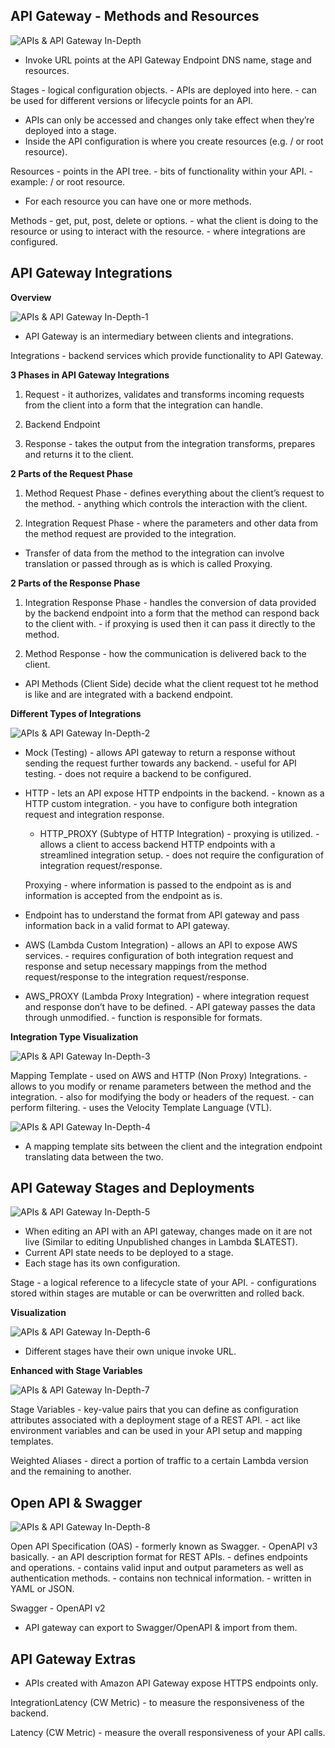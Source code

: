 ## API Gateway - Methods and Resources

![APIs & API Gateway In-Depth](images/APIs%20&%20API%20Gateway%20In-Depth.png)

* Invoke URL points at the API Gateway Endpoint DNS name, stage and resources.

Stages
	\- logical configuration objects.
	\- APIs are deployed into here.
	\- can be used for different versions or lifecycle points for an API.

* APIs can only be accessed and changes only take effect when they’re deployed into a stage.
* Inside the API configuration is where you create resources (e.g. / or root resource).

Resources
	\- points in the API tree.
	\- bits of functionality within your API.
	\- example: / or root resource.

* For each resource you can have one or more methods.

Methods
	\- get, put, post, delete or options.
	\- what the client is doing to the resource or using to interact with the resource.
	\- where integrations are configured.

## API Gateway Integrations

**Overview**

![APIs & API Gateway In-Depth-1](images/APIs%20&%20API%20Gateway%20In-Depth-1.png)

* API Gateway is an intermediary between clients and integrations.

Integrations
	\- backend services which provide functionality to API Gateway.

**3 Phases in API Gateway Integrations**

1. Request
	\- it authorizes, validates and transforms incoming requests from the client into a form that the integration can handle.

2. Backend Endpoint

3. Response
	\- takes the output from the integration transforms, prepares and returns it to the client.

**2 Parts of the Request Phase**

1. Method Request Phase
	\- defines everything about the client’s request to the method.
	\- anything which controls the interaction with the client.

2. Integration Request Phase
	\- where the parameters and other data from the method request are provided to the integration.

* Transfer of data from the method to the integration can involve translation or passed through as is which is called Proxying.

**2 Parts of the Response Phase**

1. Integration Response Phase
	\- handles the conversion of data provided by the backend endpoint into a form that the method can respond back to the client with.
	\- if proxying is used then it can pass it directly to the method.

2. Method Response
	\- how the communication is delivered back to the client.

* API Methods (Client Side) decide what the client request tot he method is like and are integrated with a backend endpoint.

**Different Types of Integrations**

![APIs & API Gateway In-Depth-2](images/APIs%20&%20API%20Gateway%20In-Depth-2.png)

* Mock (Testing)
	\- allows API gateway to return a response without sending the request further towards any backend.
	\- useful for API testing.
	\- does not require a backend to be configured.

* HTTP
	\- lets an API expose HTTP endpoints in the backend.
	\- known as a HTTP custom integration.
	\- you have to configure both integration request and integration response.

	* HTTP_PROXY (Subtype of HTTP Integration)
		\- proxying is utilized.
		\- allows a client to access backend HTTP endpoints with a streamlined integration setup.
		\- does not require the configuration of integration request/response.

	Proxying
	\- where information is passed to the endpoint as is and information is accepted from the endpoint as is.

* Endpoint has to understand the format from API gateway and pass information back in a valid format to API gateway.

* AWS (Lambda Custom Integration)
	\- allows an API to expose AWS services.
	\- requires configuration of both integration request and response and setup necessary mappings from the method request/response to the integration request/response.

* AWS_PROXY (Lambda Proxy Integration)
	\- where integration request and response don’t have to be defined.
	\- API gateway passes the data through unmodified.
	\- function is responsible for formats.

**Integration Type Visualization**

![APIs & API Gateway In-Depth-3](images/APIs%20&%20API%20Gateway%20In-Depth-3.png)

Mapping Template
\- used on AWS and HTTP (Non Proxy) Integrations.
\- allows to you modify or rename parameters between the method and the integration.
\- also for modifying the body or headers of the request.
\- can perform filtering.
\- uses the Velocity Template Language (VTL).

![APIs & API Gateway In-Depth-4](images/APIs%20&%20API%20Gateway%20In-Depth-4.png)

* A mapping template sits between the client and the integration endpoint translating data between the two.

## API Gateway Stages and Deployments

![APIs & API Gateway In-Depth-5](images/APIs%20&%20API%20Gateway%20In-Depth-5.png)

* When editing an API with an API gateway, changes made on it are not live (Similar to editing Unpublished changes in Lambda $LATEST).
* Current API state needs to be deployed to a stage.
* Each stage has its own configuration.

Stage
	\- a logical reference to a lifecycle state of your API.
	\- configurations stored within stages are mutable or can be overwritten and rolled back.

**Visualization**

![APIs & API Gateway In-Depth-6](images/APIs%20&%20API%20Gateway%20In-Depth-6.png)

* Different stages have their own unique invoke URL.

**Enhanced with Stage Variables**

![APIs & API Gateway In-Depth-7](images/APIs%20&%20API%20Gateway%20In-Depth-7.png)

Stage Variables
	\- key-value pairs that you can define as configuration attributes associated with a deployment stage of a REST API.
	\- act like environment variables and can be used in your API setup and mapping templates.

Weighted Aliases
	\- direct a portion of traffic to a certain Lambda version and the remaining to another.

## Open API & Swagger

![APIs & API Gateway In-Depth-8](images/APIs%20&%20API%20Gateway%20In-Depth-8.png)

Open API Specification (OAS)
	\- formerly known as Swagger.
	\- OpenAPI v3 basically.
	\- an API description format for REST APIs.
	\- defines endpoints and operations.
	\- contains valid input and output parameters as well as authentication methods.
	\- contains non technical information.
	\- written in YAML or JSON.

Swagger
	\- OpenAPI v2

* API gateway can export to Swagger/OpenAPI & import from them.

## API Gateway Extras

* APIs created with Amazon API Gateway expose HTTPS endpoints only.

IntegrationLatency (CW Metric)
	\- to measure the responsiveness of the backend.

Latency (CW Metric)
	\-  measure the overall responsiveness of your API calls.

